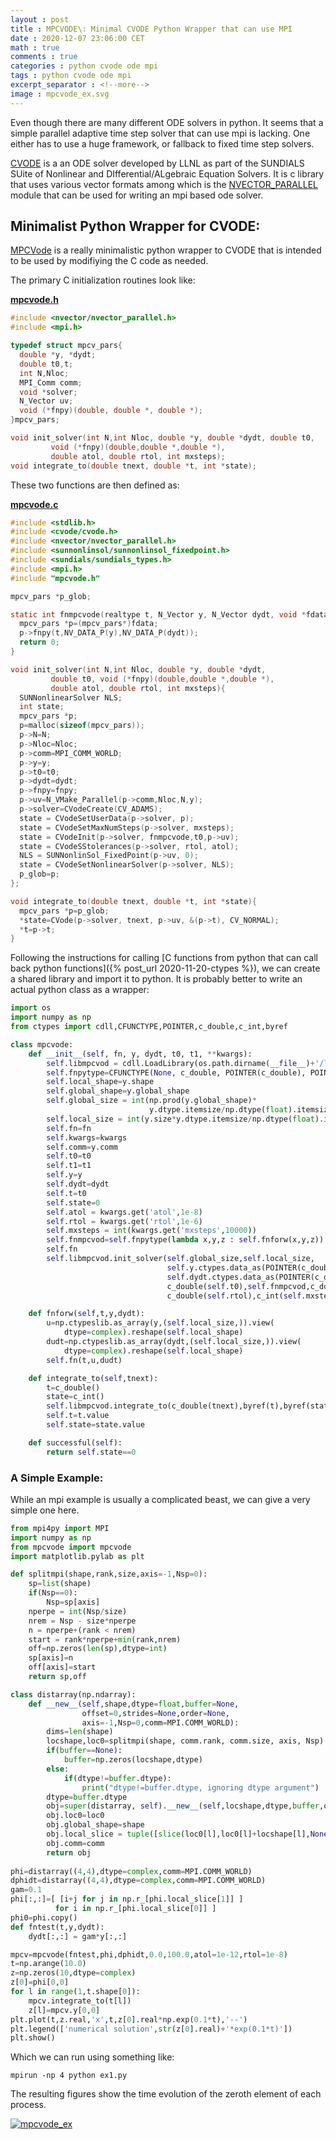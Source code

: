 ```yaml
---
layout : post
title : MPCVODE\: Minimal CVODE Python Wrapper that can use MPI
date : 2020-12-07 23:06:00 CET
math : true
comments : true
categories : python cvode ode mpi
tags : python cvode ode mpi
excerpt_separator : <!--more-->
image : mpcvode_ex.svg
---
```


Even though there are many different ODE solvers in python. It seems that a simple parallel adaptive time step solver that can use mpi is lacking. One either has to use a huge framework, or fallback to fixed time step solvers.

[CVODE](https://computing.llnl.gov/projects/sundials/cvode) is a  an ODE solver developed by LLNL as part of the  SUNDIALS SUite of Nonlinear and DIfferential/ALgebraic Equation Solvers. It is c library that uses various vector formats among which is the [NVECTOR_PARALLEL](http://runge.math.smu.edu/arkode_dev/doc/guide/build/html/nvectors/NVector_Parallel.html) module that can be used for writing an mpi based ode solver.

<!--more-->

## Minimalist Python Wrapper for CVODE:

[MPCVode](https://github.com/gurcani/mpcvode) is a really minimalistic python wrapper to CVODE that is intended to be used by modifiying the C code as needed.

The primary C initialization routines look like:

[**mpcvode.h**](https://github.com/gurcani/mpcvode/blob/master/mpcvode.h)
```c
#include <nvector/nvector_parallel.h>
#include <mpi.h> 

typedef struct mpcv_pars{
  double *y, *dydt;
  double t0,t;
  int N,Nloc;
  MPI_Comm comm;
  void *solver;
  N_Vector uv;
  void (*fnpy)(double, double *, double *);
}mpcv_pars;

void init_solver(int N,int Nloc, double *y, double *dydt, double t0,
		 void (*fnpy)(double,double *,double *),
		 double atol, double rtol, int mxsteps);
void integrate_to(double tnext, double *t, int *state);

```

These two functions are then defined as:

[**mpcvode.c**](https://github.com/gurcani/mpcvode/blob/master/mpcvode.c)
```c
#include <stdlib.h>
#include <cvode/cvode.h>
#include <nvector/nvector_parallel.h>
#include <sunnonlinsol/sunnonlinsol_fixedpoint.h>
#include <sundials/sundials_types.h>
#include <mpi.h>
#include "mpcvode.h"

mpcv_pars *p_glob;

static int fnmpcvode(realtype t, N_Vector y, N_Vector dydt, void *fdata){
  mpcv_pars *p=(mpcv_pars*)fdata;
  p->fnpy(t,NV_DATA_P(y),NV_DATA_P(dydt));
  return 0;
}

void init_solver(int N,int Nloc, double *y, double *dydt,
		 double t0, void (*fnpy)(double,double *,double *),
		 double atol, double rtol, int mxsteps){
  SUNNonlinearSolver NLS;
  int state;
  mpcv_pars *p;
  p=malloc(sizeof(mpcv_pars));
  p->N=N;
  p->Nloc=Nloc;
  p->comm=MPI_COMM_WORLD;
  p->y=y;
  p->t0=t0;
  p->dydt=dydt;
  p->fnpy=fnpy;
  p->uv=N_VMake_Parallel(p->comm,Nloc,N,y);
  p->solver=CVodeCreate(CV_ADAMS);
  state = CVodeSetUserData(p->solver, p);
  state = CVodeSetMaxNumSteps(p->solver, mxsteps);
  state = CVodeInit(p->solver, fnmpcvode,t0,p->uv);
  state = CVodeSStolerances(p->solver, rtol, atol);
  NLS = SUNNonlinSol_FixedPoint(p->uv, 0);
  state = CVodeSetNonlinearSolver(p->solver, NLS);
  p_glob=p;
};

void integrate_to(double tnext, double *t, int *state){
  mpcv_pars *p=p_glob;
  *state=CVode(p->solver, tnext, p->uv, &(p->t), CV_NORMAL);
  *t=p->t;
}
```

Following the instructions for calling [C functions from python that can call back python functions]({% post_url 2020-11-20-ctypes %}), we can create a shared library and import it to python. It is probably better to write an actual python class as a wrapper:

```py
import os
import numpy as np
from ctypes import cdll,CFUNCTYPE,POINTER,c_double,c_int,byref

class mpcvode:
    def __init__(self, fn, y, dydt, t0, t1, **kwargs):
        self.libmpcvod = cdll.LoadLibrary(os.path.dirname(__file__)+'/libmpcvode.so')
        self.fnpytype=CFUNCTYPE(None, c_double, POINTER(c_double), POINTER(c_double))
        self.local_shape=y.shape
        self.global_shape=y.global_shape
        self.global_size = int(np.prod(y.global_shape)*
                               y.dtype.itemsize/np.dtype(float).itemsize)
        self.local_size = int(y.size*y.dtype.itemsize/np.dtype(float).itemsize)
        self.fn=fn
        self.kwargs=kwargs
        self.comm=y.comm
        self.t0=t0
        self.t1=t1
        self.y=y
        self.dydt=dydt
        self.t=t0
        self.state=0
        self.atol = kwargs.get('atol',1e-8)
        self.rtol = kwargs.get('rtol',1e-6)
        self.mxsteps = int(kwargs.get('mxsteps',10000))
        self.fnmpcvod=self.fnpytype(lambda x,y,z : self.fnforw(x,y,z))
        self.fn
        self.libmpcvod.init_solver(self.global_size,self.local_size,
                                   self.y.ctypes.data_as(POINTER(c_double)),
                                   self.dydt.ctypes.data_as(POINTER(c_double)),
                                   c_double(self.t0),self.fnmpcvod,c_double(self.atol),
                                   c_double(self.rtol),c_int(self.mxsteps));

    def fnforw(self,t,y,dydt):
        u=np.ctypeslib.as_array(y,(self.local_size,)).view(
            dtype=complex).reshape(self.local_shape)
        dudt=np.ctypeslib.as_array(dydt,(self.local_size,)).view(
            dtype=complex).reshape(self.local_shape)
        self.fn(t,u,dudt)

    def integrate_to(self,tnext):
        t=c_double()
        state=c_int()
        self.libmpcvod.integrate_to(c_double(tnext),byref(t),byref(state))
        self.t=t.value
        self.state=state.value

    def successful(self):
        return self.state==0
```

### A Simple Example:

While an mpi example is usually a complicated beast, we can give a very simple one here.

```py
from mpi4py import MPI
import numpy as np
from mpcvode import mpcvode
import matplotlib.pylab as plt

def splitmpi(shape,rank,size,axis=-1,Nsp=0):
    sp=list(shape)
    if(Nsp==0):
        Nsp=sp[axis]
    nperpe = int(Nsp/size)
    nrem = Nsp - size*nperpe
    n = nperpe+(rank < nrem)
    start = rank*nperpe+min(rank,nrem)
    off=np.zeros(len(sp),dtype=int)
    sp[axis]=n
    off[axis]=start
    return sp,off

class distarray(np.ndarray):
    def __new__(self,shape,dtype=float,buffer=None,
                offset=0,strides=None,order=None,
                axis=-1,Nsp=0,comm=MPI.COMM_WORLD):
        dims=len(shape)
        locshape,loc0=splitmpi(shape, comm.rank, comm.size, axis, Nsp)
        if(buffer==None):
            buffer=np.zeros(locshape,dtype)
        else:
            if(dtype!=buffer.dtype):
                print("dtype!=buffer.dtype, ignoring dtype argument")
        dtype=buffer.dtype
        obj=super(distarray, self).__new__(self,locshape,dtype,buffer,offset,strides,order)
        obj.loc0=loc0
        obj.global_shape=shape
        obj.local_slice = tuple([slice(loc0[l],loc0[l]+locshape[l],None) for l in range(dims)])
        obj.comm=comm
        return obj
    
phi=distarray((4,4),dtype=complex,comm=MPI.COMM_WORLD)
dphidt=distarray((4,4),dtype=complex,comm=MPI.COMM_WORLD)
gam=0.1
phi[:,:]=[ [i+j for j in np.r_[phi.local_slice[1]] ] 
          for i in np.r_[phi.local_slice[0]] ]
phi0=phi.copy()
def fntest(t,y,dydt):
    dydt[:,:] = gam*y[:,:]

mpcv=mpcvode(fntest,phi,dphidt,0.0,100.0,atol=1e-12,rtol=1e-8)
t=np.arange(10.0)
z=np.zeros(10,dtype=complex)
z[0]=phi[0,0]
for l in range(1,t.shape[0]):
    mpcv.integrate_to(t[l])
    z[l]=mpcv.y[0,0]
plt.plot(t,z.real,'x',t,z[0].real*np.exp(0.1*t),'--')
plt.legend(['numerical solution',str(z[0].real)+'*exp(0.1*t)'])
plt.show()
```

Which we can run using something like:

```
mpirun -np 4 python ex1.py
```

The resulting figures show the time evolution of the zeroth element of each process.

[![mpcvode_ex](/assets/images/mpcvode_ex.svg)](/assets/images/mpcvode_ex.svg)
